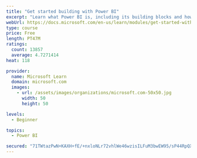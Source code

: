 ```yaml
---
title: "Get started building with Power BI"
excerpt: "Learn what Power BI is, including its building blocks and how they work together."
webUrl: https://docs.microsoft.com/en-us/learn/modules/get-started-with-power-bi/
type: course
price: Free
length: PT47M
ratings:
  count: 13857
  average: 4.7271414
heat: 118

provider:
  name: Microsoft Learn
  domain: microsoft.com
  images:
    - url: /assets/images/organizations/microsoft.com-50x50.jpg
      width: 50
      height: 50

levels:
  - Beginner

topics:
  - Power BI

secured: "71TWtazPwN+KAXH+fE/+nxloNLr72vhlWe46wzisILFuM3bwEW95/sP44RpQXRDlzrt4CdKCgvASPHUEPyUQySE02hgOzeTCmK+AX8y3w5xKqZNsRA9KY94853gz4ieME6lIcoLRObxXZKn9WNntKEY2L29DlT4PTFOPUGK4ee/6EmNAvVashxt7cIgrQorO9qz343zjFM8+tewFe13FgfUTM/CDXKzeOhduP32Xnu45mva52TKffdr+DvonBQlp7o/L424MvO8B5pYTmU/UdoUMCR64f+HYRwJ7x8C+1kdFhrRRvpXQJ7ceS0Ozizf1+jFYkgqTwrwerTIaz/JmyUfmtBmANkwr0nKheG3+6CB3zPZ5UfLcOx1EzP4EBonOH4rxw5FlndczVpNnZyZYGw==;1XEWveHMvu5sLMVwuIitXw=="
---
```


